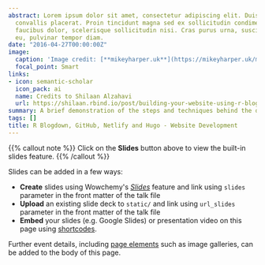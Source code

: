 ```yaml
---
abstract: Lorem ipsum dolor sit amet, consectetur adipiscing elit. Duis posuere tellusac
  convallis placerat. Proin tincidunt magna sed ex sollicitudin condimentum. Sed ac
  faucibus dolor, scelerisque sollicitudin nisi. Cras purus urna, suscipit quis sapien
  eu, pulvinar tempor diam.
date: "2016-04-27T00:00:00Z"
image:
  caption: 'Image credit: [**mikeyharper.uk**](https://mikeyharper.uk/migrating-to-blogdown/)'
  focal_point: Smart
links:
- icon: semantic-scholar
  icon_pack: ai
  name: Credits to Shilaan Alzahavi
  url: https://shilaan.rbind.io/post/building-your-website-using-r-blogdown/
summary: A brief demonstration of the steps and techniques behind the development of my website.
tags: []
title: R Blogdown, GitHub, Netlify and Hugo - Website Development
---
```


{{% callout note %}}
Click on the **Slides** button above to view the built-in slides feature.
{{% /callout %}}

Slides can be added in a few ways:

- **Create** slides using Wowchemy's [*Slides*](https://wowchemy.com/docs/managing-content/#create-slides) feature and link using `slides` parameter in the front matter of the talk file
- **Upload** an existing slide deck to `static/` and link using `url_slides` parameter in the front matter of the talk file
- **Embed** your slides (e.g. Google Slides) or presentation video on this page using [shortcodes](https://wowchemy.com/docs/writing-markdown-latex/).

Further event details, including [page elements](https://wowchemy.com/docs/writing-markdown-latex/) such as image galleries, can be added to the body of this page.
